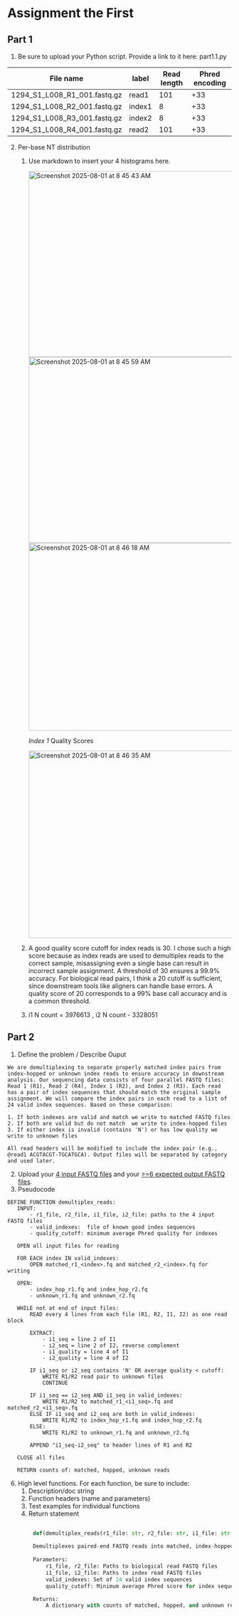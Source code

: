 # Assignment the First

## Part 1
1. Be sure to upload your Python script. Provide a link to it here: part1.1.py

| File name | label | Read length | Phred encoding |
|---|---|---|---|
| 1294_S1_L008_R1_001.fastq.gz | read1 | 101 | +33 |
| 1294_S1_L008_R2_001.fastq.gz | index1 | 8 | +33 |
| 1294_S1_L008_R3_001.fastq.gz | index2 | 8 | +33 |
| 1294_S1_L008_R4_001.fastq.gz | read2 | 101 | +33 |

2. Per-base NT distribution
    1. Use markdown to insert your 4 histograms here.
       
       <img width="553" height="418" alt="Screenshot 2025-08-01 at 8 45 43 AM" src="https://github.com/user-attachments/assets/d26e26cb-2efc-4b8f-ac31-29ffd5511fe2" />
       <img width="552" height="418" alt="Screenshot 2025-08-01 at 8 45 59 AM" src="https://github.com/user-attachments/assets/bc22b6fd-8e62-498a-be8d-b357c40f882c" />
       <img width="565" height="422" alt="Screenshot 2025-08-01 at 8 46 18 AM" src="https://github.com/user-attachments/assets/2e5643e1-77ad-4442-a666-ca9ee0817091" />
       
       *Index 1* Quality Scores
       
       <img width="566" height="421" alt="Screenshot 2025-08-01 at 8 46 35 AM" src="https://github.com/user-attachments/assets/6cc8deaa-9caa-44b0-94ee-a27e7c1acbb8" />



    3. A good quality score cutoff for index reads is 30. I chose such a high score because as index reads are used to demultiplex reads to the correct sample, misassigning even a single base can result in incorrect sample assignment. A threshold of 30 ensures a 99.9% accuracy. For biological read pairs, I think a 20 cutoff is sufficient, since downstream tools like aligners can handle base errors. A quality score of 20 corresponds to a 99% base call accuracy and is a common threshold.
    4. i1 N count = 3976613 , i2 N count - 3328051
    
## Part 2
1. Define the problem  / Describe Ouput

```
We are demultiplexing to separate properly matched index pairs from index-hopped or unknown index reads to ensure accuracy in downstream analysis. Our sequencing data consists of four parallel FASTQ files: Read 1 (R1), Read 2 (R4), Index 1 (R2), and Index 2 (R3). Each read has a pair of index sequences that should match the original sample assignment. We will compare the index pairs in each read to a list of 24 valid index sequences. Based on these comparison:

1. If both indexes are valid and match we write to matched FASTQ files
2. If both are valid but do not match  we write to index-hopped files
3. If either index is invalid (contains 'N') or has low quality we write to unknown files

All read headers will be modified to include the index pair (e.g., @read1 ACGTACGT-TGCATGCA). Output files will be separated by category and used later.
```


2. Upload your [4 input FASTQ files](../TEST-input_FASTQ) and your [>=6 expected output FASTQ files](../TEST-output_FASTQ).
3. Pseudocode
 ```
DEFINE FUNCTION demultiplex_reads:
    INPUT:
        - r1_file, r2_file, i1_file, i2_file: paths to the 4 input FASTQ files
        - valid_indexes:  file of known good index sequences
        - quality_cutoff: minimum average Phred quality for indexes

    OPEN all input files for reading

    FOR EACH index IN valid_indexes:
        OPEN matched_r1_<index>.fq and matched_r2_<index>.fq for writing

    OPEN:
        - index_hop_r1.fq and index_hop_r2.fq
        - unknown_r1.fq and unknown_r2.fq

    WHILE not at end of input files:
        READ every 4 lines from each file (R1, R2, I1, I2) as one read block

        EXTRACT:
            - i1_seq = line 2 of I1
            - i2_seq = line 2 of I2, reverse complement
            - i1_quality = line 4 of I1
            - i2_quality = line 4 of I2

        IF i1_seq or i2_seq contains 'N' OR average quality < cutoff:
            WRITE R1/R2 read pair to unknown files
            CONTINUE

        IF i1_seq == i2_seq AND i1_seq in valid_indexes:
            WRITE R1/R2 to matched_r1_<i1_seq>.fq and matched_r2_<i1_seq>.fq
        ELSE IF i1_seq and i2_seq are both in valid_indexes:
            WRITE R1/R2 to index_hop_r1.fq and index_hop_r2.fq
        ELSE:
            WRITE R1/R2 to unknown_r1.fq and unknown_r2.fq

        APPEND "i1_seq-i2_seq" to header lines of R1 and R2

    CLOSE all files

    RETURN counts of: matched, hopped, unknown reads
```
6. High level functions. For each function, be sure to include:
    1. Description/doc string
    2. Function headers (name and parameters)
    3. Test examples for individual functions
    4. Return statement

```python
        
        def(demultiplex_reads(r1_file: str, r2_file: str, i1_file: str, i2_file: str, valid_indexes: set[str], quality_cutoff: float):
    
        Demultiplexes paired-end FASTQ reads into matched, index-hopped, and unknown categories.
    
        Parameters:
            r1_file, r2_file: Paths to biological read FASTQ files
            i1_file, i2_file: Paths to index read FASTQ files
            valid_indexes: Set of 24 valid index sequences
            quality_cutoff: Minimum average Phred score for index sequences

        Returns:
            A dictionary with counts of matched, hopped, and unknown read pairs
```

